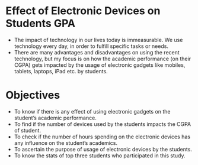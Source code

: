 # Effect of Electronic Devices on Students GPA
- The impact of technology in our lives today is immeasurable. We use technology every day, in order to fulfill specific tasks or needs.
- There are many advantages and disadvantages on using the recent technology, but my focus is on how the academic performance (on their CGPA) gets impacted by the usage of electronic gadgets like mobiles, tablets, laptops, iPad etc. by students.
# Objectives 
- To know if there is any effect of using electronic gadgets on the student’s academic performance.
- To find if the number of devices used by the students impacts the CGPA of student.
- To  check if the number of hours spending on the electronic devices has any influence on the student’s academics.
- To ascertain the purpose of usage of electronic devices by the students.
- To know the stats of top three students who participated in this study.
